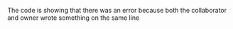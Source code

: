 The code is showing that there was an error because both the collaborator and owner wrote something on the same line

